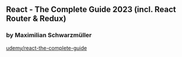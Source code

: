 
## React - The Complete Guide 2023 (incl. React Router & Redux)

### by Maximilian Schwarzmüller

[udemy/react-the-complete-guide](https://www.udemy.com/course/react-the-complete-guide-incl-redux/)